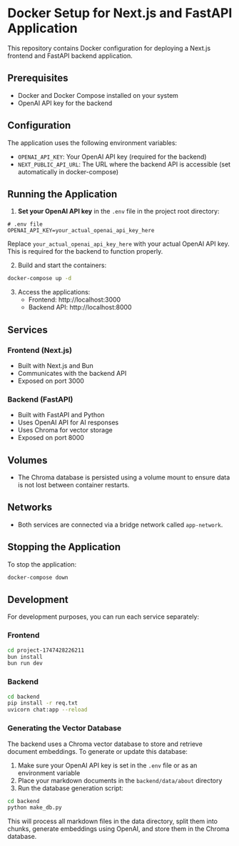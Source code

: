 # Docker Setup for Next.js and FastAPI Application

This repository contains Docker configuration for deploying a Next.js frontend and FastAPI backend application.

## Prerequisites

- Docker and Docker Compose installed on your system
- OpenAI API key for the backend

## Configuration

The application uses the following environment variables:

- `OPENAI_API_KEY`: Your OpenAI API key (required for the backend)
- `NEXT_PUBLIC_API_URL`: The URL where the backend API is accessible (set automatically in docker-compose)

## Running the Application

1. **Set your OpenAI API key** in the `.env` file in the project root directory:

```
# .env file
OPENAI_API_KEY=your_actual_openai_api_key_here
```

Replace `your_actual_openai_api_key_here` with your actual OpenAI API key. This is required for the backend to function properly.

2. Build and start the containers:

```bash
docker-compose up -d
```

3. Access the applications:
   - Frontend: http://localhost:3000
   - Backend API: http://localhost:8000

## Services

### Frontend (Next.js)

- Built with Next.js and Bun
- Communicates with the backend API
- Exposed on port 3000

### Backend (FastAPI)

- Built with FastAPI and Python
- Uses OpenAI API for AI responses
- Uses Chroma for vector storage
- Exposed on port 8000

## Volumes

- The Chroma database is persisted using a volume mount to ensure data is not lost between container restarts.

## Networks

- Both services are connected via a bridge network called `app-network`.

## Stopping the Application

To stop the application:

```bash
docker-compose down
```

## Development

For development purposes, you can run each service separately:

### Frontend

```bash
cd project-1747428226211
bun install
bun run dev
```

### Backend

```bash
cd backend
pip install -r req.txt
uvicorn chat:app --reload
```

### Generating the Vector Database

The backend uses a Chroma vector database to store and retrieve document embeddings. To generate or update this database:

1. Make sure your OpenAI API key is set in the `.env` file or as an environment variable
2. Place your markdown documents in the `backend/data/about` directory
3. Run the database generation script:

```bash
cd backend
python make_db.py
```

This will process all markdown files in the data directory, split them into chunks, generate embeddings using OpenAI, and store them in the Chroma database.